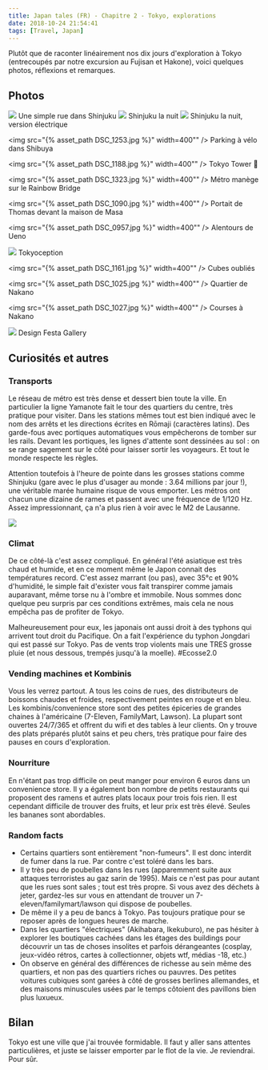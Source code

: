 ```yaml
---
title: Japan tales (FR) - Chapitre 2 - Tokyo, explorations
date: 2018-10-24 21:54:41
tags: [Travel, Japan]
---
```


Plutôt que de raconter linéairement nos dix jours d'exploration à Tokyo (entrecoupés par notre excursion au Fujisan et Hakone), voici quelques photos, réflexions et remarques.

## Photos

<img src="{% asset_path DSC_1004.jpg %}" />
Une simple rue dans Shinjuku

<img src="{% asset_path DSC_1194.jpg %}" />
Shinjuku la nuit

<img src="{% asset_path DSC_1194-2.jpg %}" />
Shinjuku la nuit, version électrique

<img src="{% asset_path DSC_1253.jpg %}" width=400"" />
Parking à vélo dans Shibuya

<img src="{% asset_path DSC_1188.jpg %}" width=400"" />
Tokyo Tower 🗼

<img src="{% asset_path DSC_1323.jpg %}" width=400"" />
Métro manège sur le Rainbow Bridge

<img src="{% asset_path DSC_1090.jpg %}" width=400"" />
Portait de Thomas devant la maison de Masa

<img src="{% asset_path DSC_0957.jpg %}" width=400"" />
Alentours de Ueno

<img src="{% asset_path DSC_0861.jpg %}" />
Tokyoception

<img src="{% asset_path DSC_1161.jpg %}" width=400"" />
Cubes oubliés

<img src="{% asset_path DSC_1025.jpg %}" width=400"" />
Quartier de Nakano

<img src="{% asset_path DSC_1027.jpg %}" width=400"" />
Courses à Nakano

<img src="{% asset_path DSC_0892.jpg %}" />
Design Festa Gallery


## Curiosités et autres

### Transports

Le réseau de métro est très dense et dessert bien toute la ville. En particulier la ligne Yamanote fait le tour des quartiers du centre, très pratique pour visiter.
Dans les stations mêmes tout est bien indiqué avec le nom des arrêts et les directions écrites en Rōmaji (caractères latins). Des garde-fous avec portiques automatiques vous empêcherons de tomber sur les rails. Devant les portiques, les lignes d'attente sont dessinées au sol : on se range sagement sur le côté pour laisser sortir les voyageurs. Et tout le monde respecte les règles.

Attention toutefois à l'heure de pointe dans les grosses stations comme Shinjuku (gare avec le plus d'usager au monde : 3.64 millions par jour !), une véritable marée humaine risque de vous emporter.
Les métros ont chacun une dizaine de rames et passent avec une fréquence de 1/120 Hz. Assez impressionnant, ça n'a plus rien à voir avec le M2 de Lausanne.

<img src="{% asset_path DSC_1099.jpg %}" />

### Climat

De ce côté-là c'est assez compliqué. En général l'été asiatique est très chaud et humide, et en ce moment même le Japon connait des températures record. C'est assez marrant (ou pas), avec 35°c et 90% d'humidité, le simple fait d'exister vous fait transpirer comme jamais auparavant, même torse nu à l'ombre et immobile. Nous sommes donc quelque peu surpris par ces conditions extrêmes, mais cela ne nous empêcha pas de profiter de Tokyo.

Malheureusement pour eux, les japonais ont aussi droit à des typhons qui arrivent tout droit du Pacifique. On a fait l'expérience du typhon Jongdari qui est passé sur Tokyo. Pas de vents trop violents mais une TRES grosse pluie (et nous dessous, trempés jusqu'à la moelle). #Ecosse2.0

### Vending machines et Kombinis

Vous les verrez partout. A tous les coins de rues, des distributeurs de boissons chaudes et froides, respectivement peintes en rouge et en bleu. Les kombinis/convenience store sont des petites épiceries de grandes chaines à l'américaine (7-Eleven, FamilyMart, Lawson). La plupart sont ouvertes 24/7/365 et offrent du wifi et des tables à leur clients. On y trouve des plats préparés plutôt sains et peu chers, très pratique pour faire des pauses en cours d'exploration.

### Nourriture

En n'étant pas trop difficile on peut manger pour environ 6 euros dans un convenience store. Il y a également bon nombre de petits restaurants qui proposent des ramens et autres plats locaux pour trois fois rien. Il est cependant difficile de trouver des fruits, et leur prix est très élevé. Seules les bananes sont abordables.

### Random facts

- Certains quartiers sont entièrement "non-fumeurs". Il est donc interdit de fumer dans la rue. Par contre c'est toléré dans les bars. 
- Il y très peu de poubelles dans les rues (apparemment suite aux attaques terroristes au gaz sarin de 1995). Mais ce n'est pas pour autant que les rues sont sales ; tout est très propre. Si vous avez des déchets à jeter, gardez-les sur vous en attendant de trouver un 7-eleven/familymart/lawson qui dispose de poubelles.
- De même il y a peu de bancs à Tokyo. Pas toujours pratique pour se reposer après de longues heures de marche.
- Dans les quartiers "électriques" (Akihabara, Ikekuburo), ne pas hésiter à explorer les boutiques cachées dans les étages des buildings pour découvrir un tas de choses insolites et parfois dérangeantes (cosplay, jeux-vidéo rétros, cartes à collectionner, objets wtf, médias -18, etc.)
- On observe en général des différences de richesse au sein même des quartiers, et non pas des quartiers riches ou pauvres. Des petites voitures cubiques sont garées à côté de grosses berlines allemandes, et des maisons minuscules usées par le temps côtoient des pavillons bien plus luxueux.

## Bilan

Tokyo est une ville que j'ai trouvée formidable. Il faut y aller sans attentes particulières, et juste se laisser emporter par le flot de la vie. Je reviendrai. Pour sûr.







